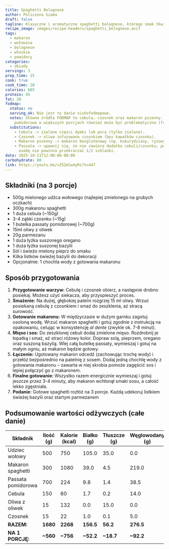 ```yaml
---
title: Spaghetti Bolognese
author: Policzona Szama
draft: false
tagline: Klasyczne i aromatyczne spaghetti bolognese, którego smak tkwi w prostocie.
recipe_image: images/recipe-headers/spaghetti_bolognese.avif
tags:
  - makaron
  - wołowina
  - bolognese
  - włoskie
  - pomidory
categories:
  - obiady
servings: 3
prep_time: 15
cook: true
cook_time: 20
calories: 685
protein: 45
fat: 20
fodmap:
  status: no
  serving_ok: Nie jest to danie niskofodmapowe.
  notes: Główne źródła FODMAP to cebula, czosnek oraz makaron pszenny. Passata
    pomidorowa w większych porcjach również może być problematyczna (fruktany).
  substitutions:
    - Cebula -> zielone części dymki lub pora (tylko zielone).
    - Czosnek -> oliwa infuzowana czosnkiem (bez kawałków czosnku).
    - Makaron pszenny -> makaron bezglutenowy (np. kukurydziany, ryżowy).
    - Passata -> upewnij się, że nie zawiera dodatku cebuli/czosnku; porcja na
      osobę nie powinna przekraczać 1/2 szklanki.
date: 2025-10-11T12:00:00-00:00
carbohydrate: 80
link: https://youtu.be/vZ52mlw4yRs?t=447
---
```

## Składniki (na 3 porcje)

* 500g mielonego udźca wołowego (najlepiej zmielonego na grubych oczkach)
* 300g makaronu spaghetti
* 1 duża cebula (~150g)
* 3-4 ząbki czosnku (~15g)
* 1 butelka passaty pomidorowej (~700g)
* 15ml oliwy z oliwek
* 20g parmezanu
* 1 duża łyżka suszonego oregano
* 1 duża łyżka suszonej bazylii
* Sól i świeżo mielony pieprz do smaku
* Kilka listków świeżej bazylii do dekoracji
* Opcjonalnie: 1 chochla wody z gotowania makaronu

## Sposób przygotowania

1. **Przygotowanie warzyw:** Cebulę i czosnek obierz, a następnie drobno posiekaj. Możesz użyć siekacza, aby przyspieszyć proces.
2. **Smażenie:** Na dużej, głębokiej patelni rozgrzej 15 ml oliwy. Wrzuć posiekaną cebulę z czosnkiem i smaż do zeszklenia, aż stracą surowość.
3. **Gotowanie makaronu:** W międzyczasie w dużym garnku zagotuj osoloną wodę. Wrzuć makaron spaghetti i gotuj zgodnie z instrukcją na opakowaniu, celując w konsystencję *al dente* (zwykle ok. 7-8 minut).
4. **Mięso i sos:** Do zeszklonej cebuli dodaj zmielone mięso. Rozdrobnij je łopatką i smaż, aż straci różowy kolor. Dopraw solą, pieprzem, oregano oraz suszoną bazylią. Wlej całą butelkę passaty, wymieszaj i gotuj na małym ogniu, aż makaron będzie gotowy.
5. **Łączenie:** Ugotowany makaron odcedź (zachowując trochę wody) i przełóż bezpośrednio na patelnię z sosem. Dodaj jedną chochlę wody z gotowania makaronu – zawarta w niej skrobia pomoże zagęścić sos i lepiej połączyć go z makaronem.
6. **Finalne gotowanie:** Wszystko razem energicznie wymieszaj i gotuj jeszcze przez 3-4 minuty, aby makaron wchłonął smaki sosu, a całość lekko zgęstniała.
7. **Podanie:** Gotowe spaghetti rozłóż na 3 porcje. Każdą udekoruj listkiem świeżej bazylii oraz startym parmezanem

## Podsumowanie wartości odżywczych (całe danie)

| Składnik           | Ilość (g) | Kalorie (kcal) | Białko (g) | Tłuszcze (g) | Węglowodany (g) |
| ------------------ | --------- | -------------- | ---------- | ------------ | --------------- |
| Udziec wołowy      | 500       | 750            | 105.0      | 35.0         | 0.0             |
| Makaron spaghetti  | 300       | 1080           | 39.0       | 4.5          | 219.0           |
| Passata pomidorowa | 700       | 224            | 9.8        | 1.4          | 38.5            |
| Cebula             | 150       | 60             | 1.7        | 0.2          | 14.0            |
| Oliwa z oliwek     | 15        | 132            | 0.0        | 15.0         | 0.0             |
| Czosnek            | 15        | 22             | 1.0        | 0.1          | 5.0             |
| **RAZEM:**         | **1680**  | **2268**       | **156.5**  | **56.2**     | **276.5**       |
| **NA 1 PORCJĘ:**   | **~560**  | **~756**       | **~52.2**  | **~18.7**    | **~92.2**       |
